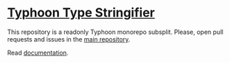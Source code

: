 # [Typhoon Type Stringifier](https://github.com/typhoon-php/typhoon/blob/0.3.x/docs/TypeStringifier.md)

This repository is a readonly Typhoon monorepo subsplit.
Please, open pull requests and issues in the [main repository](https://github.com/typhoon-php/typhoon).

Read [documentation](https://github.com/typhoon-php/typhoon/blob/0.3.x/docs/TypeStringifier.md).
